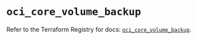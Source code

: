 # `oci_core_volume_backup`

Refer to the Terraform Registry for docs: [`oci_core_volume_backup`](https://registry.terraform.io/providers/oracle/oci/6.37.0/docs/resources/core_volume_backup).
